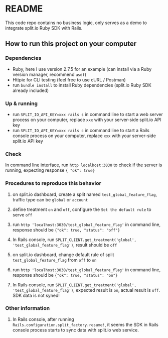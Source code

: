 # README

This code repo contains no business logic, only serves as a demo to integrate split.io Ruby SDK with Rails.
## How to run this project on your computer

### Dependencies

  - Ruby, here I use version 2.7.5 for an example (can install via a Ruby version manager, recommend `asdf`)
  - Httpie for CLI testing (feel free to use cURL / Postman)
  - run `bundle install` to install Ruby dependencies (split.io Ruby SDK already included)

### Up & running
  - run `SPLIT_IO_API_KEY=xxx rails s` in command line to start a web server process on your computer, replace `xxx` with your server-side split.io API key
  - run `SPLIT_IO_API_KEY=xxx rails c` in command line to start a Rails console process on your computer, replace `xxx` with your server-side split.io API key

### Check 

In command line interface, run `http localhost:3030` to check if the server is running, expecting response `{ "ok": true}`

### Procedures to reproduce this behavior

1. on split.io dashboard, create a split named `test_global_feature_flag`, traffic type can be `global` or `account`

2. define treatment `on` and `off`, configure the `Set the default rule` to serve `off`

3. run `http 'localhost:3030/test_global_feature_flag'` in command line, response should be `{"ok": true, "status": "off"}`

4. In Rails console, run `SPLIT_CLIENT.get_treatment('global', 'test_global_feature_flag')`, result should be `off`

5. on split.io dashboard, change default rule of split `test_global_feature_flag` from `off` to `on`

6. run `http 'localhost:3030/test_global_feature_flag'` in command line, response should be `{"ok": true, "status": "on"}`

7. In Rails console, run `SPLIT_CLIENT.get_treatment('global', 'test_global_feature_flag')`, expected result is `on`, actual result is `off`. SDK data is not syned!

### Other information

1. In Rails console, after running `Rails.configuration.split_factory.resume!`, it seems the SDK in Rails console process starts to sync data with split.io web service.
